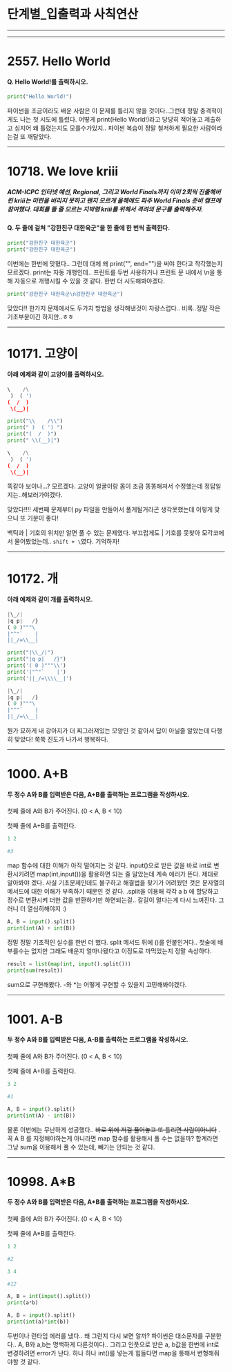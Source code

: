 # 단계별_입출력과 사칙연산

----

----



# 2557. Hello World

#### Q. Hello World!를 출력하시오.

``` python
print("Hello World!")
```

파이썬을 조금이라도 배운 사람은 이 문제를 틀리지 않을 것이다..그런데 정말 충격적이게도 나는 첫 시도에 틀렸다. 어떻게 print(Hello World!)라고 당당히 적어놓고 제출하고 심지어 왜 틀렸는지도 모를수가있지.. 파이썬 복습이 정말 철저하게 필요한 사람이라는걸 또 깨달았다. 



-----



# 10718. We love kriii

##### ACM-ICPC 인터넷 예선, Regional, 그리고 World Finals까지 이미 2회씩 진출해버린 kriii는 미련을 버리지 못하고 왠지 모르게 올해에도 파주 World Finals 준비 캠프에 참여했다. 대회를 뜰 줄 모르는 지박령 kriii를 위해서 격려의 문구를 출력해주자.

#### Q. 두 줄에 걸쳐 "강한친구 대한육군"을 한 줄에 한 번씩 출력한다.

``` python
print("강한친구 대한육군")
print("강한친구 대한육군")
```

이번에는 한번에 맞혔다.. 그런데 대체 왜 print("", end="")을 써야 한다고 착각했는지 모르겠다. print는 자동 개행인데.. 프린트를 두번 사용하거나 프린트 문 내에서 \n을 통해 자동으로 개행시킬 수 있을 것 같다. 한번 더 시도해봐야겠다. 

``` python
print("강한친구 대한육군\n강한친구 대한육군")
```

맞았다!! 한가지 문제에서도 두가지 방법을 생각해낸것이 자랑스럽다.. 비록..정말 작은 기초부분이긴 하지만..ㅎㅎ 



----



# 10171. 고양이

#### 아래 예제와 같이 고양이를 출력하시오.

``` python
\    /\
 )  ( ')
(  /  )
 \(__)|
```

``` python
print("\\    /\\")
print(" )  ( ') ")
print("(  /  )")
print(" \\(__)|")
```

``` python
\    /\
 )  ( ') 
(  /  )
 \(__)|
```

똑같아 보이나...? 모르겠다. 고양이 얼굴이랑 몸이 조금 똥똥해져서 수정했는데 정답일지는..해보러가야겠다. 

맞았다!!!! 세번째 문제부터 py 파일을 만들어서 풀게될거라곤 생각못했는데 이렇게 맞으니 또 기분이 좋다!

백틱과 | 기호의 위치만 알면 풀 수 있는 문제였다. 부끄럽게도 | 기호를 못찾아 모각코에서 물어봤었는데.. `shift + \`였다. 기억하자!



----



# 10172. 개

#### 아래 예제와 같이 개를 출력하시오.

``` python
|\_/|
|q p|   /}
( 0 )"""\
|"^"`    |
||_/=\\__|
```

``` python
print("|\\_/|")
print("|q p|   /}")
print('( 0 )"""\\')
print('|"^"`    |')
print('||_/=\\\\__|')
```

``` python
|\_/|
|q p|   /}
( 0 )"""\
|"^"`    |
||_/=\\__|
```

뭔가 묘하게 내 강아지가 더 찌그러져있는 모양인 것 같아서 답이 아닐줄 알았는데 다행히 맞았다! 쭉쭉 진도가 나가서 행복하다.

----



# 1000. A+B

#### 두 정수 A와 B를 입력받은 다음, A+B를 출력하는 프로그램을 작성하시오.

첫째 줄에 A와 B가 주어진다. (0 < A, B < 10)

첫째 줄에 A+B를 출력한다.

``` python
1 2

#3
```

map 함수에 대한 이해가 아직 떨어지는 것 같다. input()으로 받은 값을 바로 int로 변환시키려면 map(int,input())을 활용하면 되는 줄 알았는데 계속 에러가 뜬다. 제대로 알아봐야 겠다. 사실 기초문제인데도 불구하고 해결법을 찾기가 어려웠던 것은 문자열의 메서드에 대한 이해가 부족하기 때문인 것 같다. .split을 이용해 각각 a b 에 할당하고 정수로 변환시켜 더한 값을 반환하기만 하면되는걸.. 갈길이 멀다는게 다시 느껴진다. 그러니 더 열심히해야지 :)

``` python
A, B = input().split()
print(int(A) + int(B))
```

정말 정말 기초적인 실수를 한번 더 했다. split 메서드 뒤에 ()를 안붙인거다.. 첫술에 배부를수는 없지만 그래도 배운지 얼마나됐다고 이정도로 까먹었는지 정말 속상하다. 



``` python
result = list(map(int, input().split()))
print(sum(result))
```

sum으로 구현해봤다. -와 *는 어떻게 구현할 수 있을지 고민해봐야겠다. 

---



# 1001. A-B

#### 두 정수 A와 B를 입력받은 다음, A-B를 출력하는 프로그램을 작성하시오.

첫째 줄에 A와 B가 주어진다. (0 < A, B < 10)

첫째 줄에 A+B를 출력한다.

``` python
3 2 

#1
```

``` python
A, B = input().split()
print(int(A) - int(B))
```

물론 이번에는 무난하게 성공했다.. ~~바로 위에 저걸 풀어놓고 또 틀리면 사람이아니다~~ . 꼭 A B 를 지정해야하는게 아니라면 map 함수를 활용해서 풀 수는 없을까? 합계라면 그냥 sum을 이용해서 풀 수 있는데, 빼기는 안되는 것 같다. 

----



# 10998. A*B

#### 두 정수 A와 B를 입력받은 다음, A*B를 출력하는 프로그램을 작성하시오.

첫째 줄에 A와 B가 주어진다. (0 < A, B < 10)

첫째 줄에 A*B를 출력한다.

``` python
1 2

#2

3 4

#12
```

``` python
A, B = int(input().split())
print(a*b)
```

``` python
A, B = input().split()
print(int(a)*int(b))
```

두번이나 런타임 에러를 냈다.. 왜 그런지 다시 보면 알까? 파이썬은 대소문자를 구분한다.. A, B와 a,b는 명백하게 다른것이다.. 그리고 인풋으로 받은 a, b값을 한번에 int로 변경하려면 error가 난다. 하나 하나 int()를 넣는게 힘들다면 map을 통해서 변형해줘야할 것 같다. 